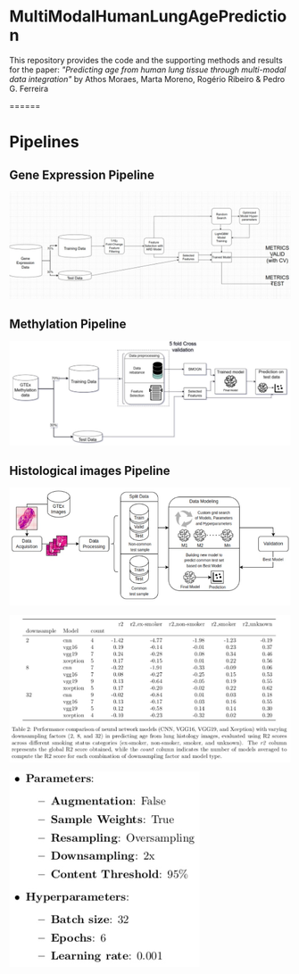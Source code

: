 # MultiModalHumanLungAgePrediction

This repository provides the code and the supporting methods and results for the paper:
_"Predicting age from human lung tissue through multi-modal data integration"_
by Athos Moraes, Marta Moreno, Rogério Ribeiro & Pedro G. Ferreira


======
# Pipelines

## Gene Expression Pipeline
![Gene Expression Pipeline](https://github.com/PedroGFerreira/MultiModalHumanLungAgePrediction/blob/main/geneexpression_pipeline.jpg)

## Methylation Pipeline
![Methylation Pipeline](https://github.com/PedroGFerreira/MultiModalHumanLungAgePrediction/blob/main/methylation_pipeline.jpg)


## Histological images Pipeline

![Histological images Pipeline](https://github.com/PedroGFerreira/MultiModalHumanLungAgePrediction/blob/main/histological_pipeline.jpg)

![CNN optimal Parameters](https://github.com/PedroGFerreira/MultiModalHumanLungAgePrediction/blob/main/cnn_r2.jpg)

![CNN optimal Parameters](https://github.com/PedroGFerreira/MultiModalHumanLungAgePrediction/blob/main/CNN_parameters.jpg)
